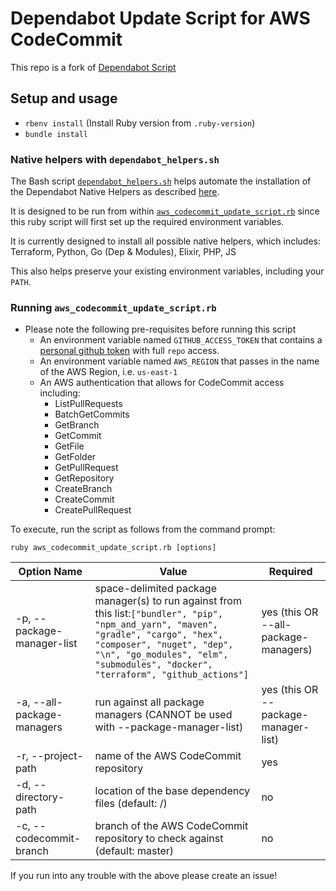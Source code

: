 # Dependabot Update Script for AWS CodeCommit

This repo is a fork of [Dependabot Script][dependabot-script]

## Setup and usage

* `rbenv install` (Install Ruby version from `.ruby-version`)
* `bundle install`

### Native helpers with `dependabot_helpers.sh`

The Bash script [`dependabot_helpers.sh`][dependabot_helpers.sh] helps automate the installation of the
Dependabot Native Helpers as described
[here](https://github.com/dependabot/dependabot-script#native-helpers).

It is designed to be run from within
[`aws_codecommit_update_script.rb`][aws_codecommit_update_script.rb] since this
ruby script will first set up the required environment variables.

It is currently designed to install all possible native helpers, which includes:
Terraform, Python, Go (Dep & Modules), Elixir, PHP, JS

This also helps preserve your existing environment variables, including your `PATH`.

### Running `aws_codecommit_update_script.rb`

* Please note the following pre-requisites before running this script
  * An environment variable named `GITHUB_ACCESS_TOKEN` that contains a [personal
    github token](https://docs.github.com/en/github/authenticating-to-github/creating-a-personal-access-token) with full `repo` access.
  * An environment variable named `AWS_REGION` that passes in the name of the
    AWS Region, i.e. `us-east-1`
  * An AWS authentication that allows for CodeCommit access including:
    * ListPullRequests
    * BatchGetCommits
    * GetBranch
    * GetCommit
    * GetFile
    * GetFolder
    * GetPullRequest
    * GetRepository
    * CreateBranch
    * CreateCommit
    * CreatePullRequest

To execute, run the script as follows from the command prompt:

 `ruby aws_codecommit_update_script.rb [options]`

| Option Name   | Value   |   Required |
| ------------- | ----------------------- | ---- |
| -p, --package-manager-list  | space-delimited package manager(s) to run against from this list:`["bundler", "pip", "npm_and_yarn", "maven", "gradle", "cargo", "hex", "composer", "nuget", "dep", "\n", "go_modules", "elm", "submodules", "docker", "terraform", "github_actions"]` | yes (this OR --all-package-managers)
| -a, --all-package-managers     | run against all package managers (CANNOT be used with --package-manager-list)             | yes (this OR --package-manager-list)
| -r, --project-path  | name of the AWS CodeCommit repository | yes
| -d, --directory-path |  location of the base dependency files (default: /)     | no
|  -c, --codecommit-branch     | branch of the AWS CodeCommit repository to check against (default: master) | no

If you run into any trouble with the above please create an issue!

[dependabot-script]: https://github.com/dependabot/dependabot-script
[dependabot_helpers.sh]: dependabot_helpers.sh
[aws_codecommit_update_script.rb]: aws_codecommit_update_script.rb
